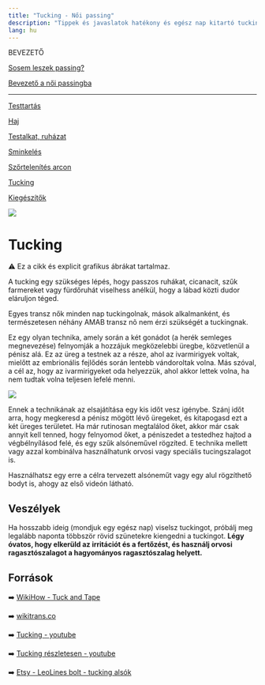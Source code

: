 ```yaml
---
title: "Tucking - Női passing"
description: "Tippek és javaslatok hatékony és egész nap kitartó tuckinghoz"
lang: hu
---
```


<div class="floating-columns">

<div class="floating-bar">

BEVEZETŐ

[Sosem leszek passing?](/#/entry?id=sosem-leszek-passing)

[Bevezető a női passingba](/#/entry?id=feminizalas-passing)

<hr />

[Testtartás](/#/entry?id=feminizalas-testtartas)

[Haj](/#/entry?id=feminizalas-haj)

[Testalkat, ruházat](/#/entry?id=feminizalas-testalkat)

[Sminkelés](/#/entry?id=feminizalas-sminkeles)

[Szőrtelenítés arcon](/#/entry?id=feminizalas-arc-szortelenites)

[Tucking](/#/entry?id=feminizalas-tucking)

[Kiegészítők](/#/entry?id=feminizalas-kiegeszitok)

</div>

<div class="wiki-content">

<div class="header-image"><img src="assets/images/undraw_ride_a_bicycle.svg" /></div>

# Tucking

<div class="infobox warning">

⚠️ Ez a cikk és explicit grafikus ábrákat tartalmaz.

</div>

A tucking egy szükséges lépés, hogy passzos ruhákat, cicanacit, szűk farmereket vagy fürdőruhát viselhess anélkül, hogy a lábad közti dudor eláruljon téged.

Egyes transz nők minden nap tuckingolnak, mások alkalmanként, és természetesen néhány AMAB transz nõ nem érzi szükségét a tuckingnak.

Ez egy olyan technika, amely során a két gonádot (a herék semleges megnevezése) felnyomják a hozzájuk megközelebbi üregbe, közvetlenül a pénisz alá. Ez az üreg a testnek az a része, ahol az ivarmirigyek voltak, mielőtt az embrionális fejlődés során lentebb vándoroltak volna. Más szóval, a cél az, hogy az ivarmirigyeket oda helyezzük, ahol akkor lettek volna, ha nem tudtak volna teljesen lefelé menni.

<div class="content-image"><img src="assets/images/tucking.jpg" /></div>

Ennek a technikának az elsajátítása egy kis időt vesz igénybe. Szánj időt arra, hogy megkeresd a pénisz mögött lévő üregeket, és kitapogasd ezt a két üreges területet. Ha már rutinosan megtalálod őket, akkor már csak annyit kell tenned, hogy felnyomod őket, a péniszedet a testedhez hajtod a végbélnyílásod felé, és egy szűk alsóneművel rögzíted. E technika mellett vagy azzal kombinálva használhatunk orvosi vagy speciális tucingszalagot is.

Használhatsz egy erre a célra tervezett alsóneműt vagy egy alul rögzíthető bodyt is, ahogy az első videón látható.

## Veszélyek

Ha hosszabb ideig (mondjuk egy egész nap) viselsz tuckingot, próbálj meg legalább naponta többször rövid szünetekre kiengedni a tuckingot. **Légy óvatos, hogy elkerüld az irritációt és a fertőzést, és használj orvosi ragasztószalagot a hagyományos ragasztószalag helyett.**

## Források

➡️ [WikiHow - Tuck and Tape](https://www.wikihow.com/Tuck-and-Tape)

➡️ [wikitrans.co](https://wikitrans.co)

➡️ [Tucking - youtube](https://www.youtube.com/watch?v=X3nj7wdK8Ys)

➡️ [Tucking részletesen - youtube](https://www.youtube.com/watch?v=RCAMDIXkxps)

➡️ [Etsy - LeoLines bolt - tucking alsók](https://www.etsy.com/shop/LeoLines)

</div>